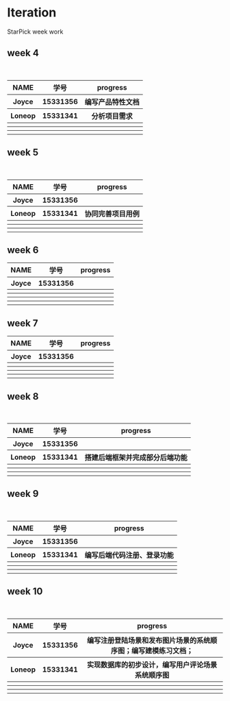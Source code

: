 # Iteration

StarPick week work
## week 4
<table>
    <thead>
        <tr>
            <th style="text-align: center;">NAME</th>
            <th style="text-align: center;">学号</th>
            <th style="text-align: center;">progress</th>
        </tr>
    </thead>
    <tbody>
       <tr>
            <th>Joyce</th>
            <th>15331356</th>
            <th>编写产品特性文档</th>
        </tr>
        <tr>
            <th>Loneop</th>
            <th>15331341</th>
            <th>分析项目需求</th>
        </tr>
        <tr>
            <th></th>
            <th></th>
            <th></th>
        </tr>
        <tr>
            <th></th>
            <th></th>
            <th></th>
        </tr>
        <tr>
            <th></th>
            <th></th>
            <th></th>
        </tr> 
    </tbody>
</table>

## week 5
<table>
    <thead>
        <tr>
            <th style="text-align: center;">NAME</th>
            <th style="text-align: center;">学号</th>
            <th style="text-align: center;">progress</th>
        </tr>
    </thead>
    <tbody>
       <tr>
            <th>Joyce</th>
            <th>15331356</th>
            <th></th>
        </tr>
        <tr>
            <th>Loneop</th>
            <th>15331341</th>
            <th>协同完善项目用例</th>
        </tr>
        <tr>
            <th></th>
            <th></th>
            <th></th>
        </tr>
        <tr>
            <th></th>
            <th></th>
            <th></th>
        </tr>
        <tr>
            <th></th>
            <th></th>
            <th></th>
        </tr> 
    </tbody>
</table>

## week 6
<table>
    <thead>
        <tr>
            <th style="text-align: center;">NAME</th>
            <th style="text-align: center;">学号</th>
            <th style="text-align: center;">progress</th>
        </tr>
    </thead>
    <tbody>
       <tr>
            <th>Joyce</th>
            <th>15331356</th>
            <th></th>
        </tr>
        <tr>
            <th></th>
            <th></th>
            <th></th>
        </tr>
        <tr>
            <th></th>
            <th></th>
            <th></th>
        </tr>
        <tr>
            <th></th>
            <th></th>
            <th></th>
        </tr>
        <tr>
            <th></th>
            <th></th>
            <th></th>
        </tr> 
    </tbody>
</table>

## week 7
<table>
    <thead>
        <tr>
            <th style="text-align: center;">NAME</th>
            <th style="text-align: center;">学号</th>
            <th style="text-align: center;">progress</th>
        </tr>
    </thead>
    <tbody>
       <tr>
            <th>Joyce</th>
            <th>15331356</th>
            <th></th>
        </tr>
        <tr>
            <th></th>
            <th></th>
            <th></th>
        </tr>
        <tr>
            <th></th>
            <th></th>
            <th></th>
        </tr>
        <tr>
            <th></th>
            <th></th>
            <th></th>
        </tr>
        <tr>
            <th></th>
            <th></th>
            <th></th>
        </tr> 
    </tbody>
</table>

## week 8
<table>
    <thead>
        <tr>
            <th style="text-align: center;">NAME</th>
            <th style="text-align: center;">学号</th>
            <th style="text-align: center;">progress</th>
        </tr>
    </thead>
    <tbody>
       <tr>
            <th>Joyce</th>
            <th>15331356</th>
            <th></th>
        </tr>
        <tr>
            <th>Loneop</th>
            <th>15331341</th>
            <th>搭建后端框架并完成部分后端功能</th>
        </tr>
        <tr>
            <th></th>
            <th></th>
            <th></th>
        </tr>
        <tr>
            <th></th>
            <th></th>
            <th></th>
        </tr>
        <tr>
            <th></th>
            <th></th>
            <th></th>
        </tr> 
    </tbody>
</table>


## week 9
<table>
    <thead>
        <tr>
            <th style="text-align: center;">NAME</th>
            <th style="text-align: center;">学号</th>
            <th style="text-align: center;">progress</th>
        </tr>
    </thead>
    <tbody>
       <tr>
            <th>Joyce</th>
            <th>15331356</th>
            <th></th>
        </tr>
        <tr>
            <th>Loneop</th>
            <th>15331341</th>
            <th>编写后端代码注册、登录功能</th>
        </tr>
        <tr>
            <th></th>
            <th></th>
            <th></th>
        </tr>
        <tr>
            <th></th>
            <th></th>
            <th></th>
        </tr>
        <tr>
            <th></th>
            <th></th>
            <th></th>
        </tr> 
    </tbody>
</table>

## week 10
<table>
    <thead>
        <tr>
            <th style="text-align: center;">NAME</th>
            <th style="text-align: center;">学号</th>
            <th style="text-align: center;">progress</th>
        </tr>
    </thead>
    <tbody>
       <tr>
            <th>Joyce</th>
            <th>15331356</th>
            <th>编写注册登陆场景和发布图片场景的系统顺序图；编写建模练习文档；</th>
        </tr>
        <tr>
            <th>Loneop</th>
            <th>15331341</th>
            <th>实现数据库的初步设计，编写用户评论场景系统顺序图</th>
        </tr>
        <tr>
            <th></th>
            <th></th>
            <th></th>
        </tr>
        <tr>
            <th></th>
            <th></th>
            <th></th>
        </tr>
        <tr>
            <th></th>
            <th></th>
            <th></th>
        </tr> 
    </tbody>
</table>






